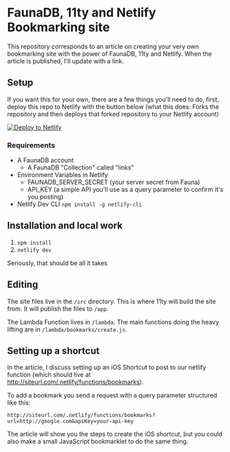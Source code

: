 # FaunaDB, 11ty and Netlify Bookmarking site

This repository corresponds to an article on creating your very own bookmarking site with the power of FaunaDB, 11ty and Netlify. When the article is published, I'll update with a link.

## Setup

If you want this for your own, there are a few things you'll need to do, first, deploy this repo to Netlify with the button below (what this does: Forks the repository and then deploys that forked repository to your Netlify account)

[![Deploy to Netlify](https://www.netlify.com/img/deploy/button.svg)](https://app.netlify.com/start/deploy?repository=https://github.com/brob/netlify-fauna-bookmarks)


### Requirements

* A FaunaDB account
    * A FaunaDB "Collection" called "links"
* Environment Variables in Netlify
    * FAUNADB_SERVER_SECRET (your server secret from Fauna)
    * API_KEY (a simple API you'll use as a query parameter to confirm it's you posting)
* Netlify Dev CLI `npm install -g netlify-cli`

## Installation and local work

1. `npm install`
2. `netlify dev`

Seriously, that should be all it takes

## Editing

The site files live in the `/src` directory. This is where 11ty will build the site from. It will publish the files to `/app`.

The Lambda Function lives in `/lambda`. The main functions doing the heavy lifting are in `/lambda/bookmarks/create.js`.

## Setting up a shortcut

In the article, I discuss setting up an iOS Shortcut to post to our netlify function (which should live at http://siteurl.com/.netlify/functions/bookmarks).

To add a bookmark you send a request with a query parameter structured like this:

`http://siteurl.com/.netlify/functions/bookmarks?url=http://google.com&apiKey=your-api-key`

The article will show you the steps to create the iOS shortcut, but you could also make a small JavaScript bookmarklet to do the same thing.